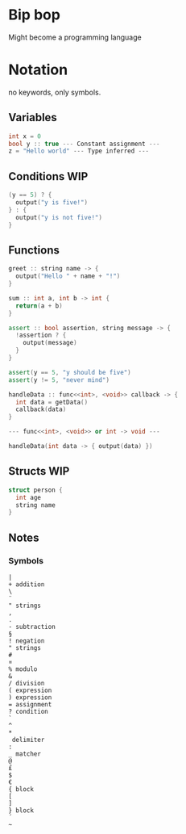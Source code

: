 # Bip bop

Might become a programming language

# Notation

no keywords, only symbols.

## Variables

```cpp
int x = 0
bool y :: true --- Constant assignment ---
z = "Hello world" --- Type inferred ---
```

## Conditions WIP

```cpp
(y == 5) ? {
  output("y is five!")
} : {
  output("y is not five!")
}
```

## Functions

```cpp
greet :: string name -> {
  output("Hello " + name + "!")
}

sum :: int a, int b -> int {
  return(a + b)
}

assert :: bool assertion, string message -> {
  !assertion ? {
    output(message)
  }
}

assert(y == 5, "y should be five")
assert(y != 5, "never mind")

handleData :: func<<int>, <void>> callback -> {
  int data = getData()
  callback(data)
}

--- func<<int>, <void>> or int -> void ---

handleData(int data -> { output(data) })
```

## Structs WIP

```cpp
struct person {
  int age
  string name
}
```

## Notes

### Symbols

```
|
+ addition
\
¨
" strings
,
.
- subtraction
§
! negation
" strings
#
¤
% modulo
&
/ division
( expression
) expression
= assignment
? condition
`
^
*
 delimiter
:
_ matcher
@
£
$
€
{ block
[
]
} block
´
~
```
